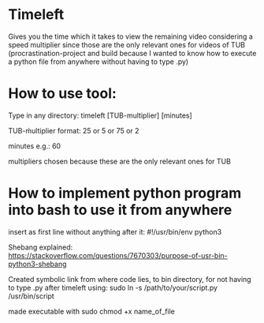 # Timeleft
Gives you the time which it takes to view the remaining video considering a speed multiplier since those are the only relevant ones for videos of TUB
(procrastination-project and build because I wanted to know how to execute a python file from anywhere without having to type .py)


# How to use tool:
Type in any directory:
timeleft [TUB-multiplier] [minutes]

TUB-ḿultiplier format: 25 or 5 or 75 or 2

minutes e.g.: 60

multipliers chosen because these are the only relevant ones for TUB

# How to implement python program into bash to use it from anywhere
insert as first line without anything after it: 
#!/usr/bin/env python3

Shebang explained:
https://stackoverflow.com/questions/7670303/purpose-of-usr-bin-python3-shebang

Created symbolic link from where code lies, to bin directory, for not having to type .py after timeleft using:
sudo ln -s /path/to/your/script.py /usr/bin/script

made executable with sudo chmod +x name_of_file

